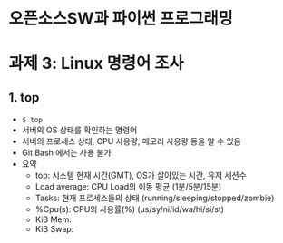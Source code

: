 # 오픈소스SW과 파이썬 프로그래밍 
# 과제 3: Linux 명령어 조사

## 1. top
- `$ top`
- 서버의 OS 상태를 확인하는 명령어
- 서버의 프로세스 상태, CPU 사용량, 메모리 사용량 등을 알 수 있음
- Git Bash 에서는 사용 불가
- 요약
  - top: 시스템 현재 시간(GMT), OS가 살아있는 시간, 유저 세션수
  - Load average: CPU Load의 이동 평균 (1분/5분/15분)
  - Tasks: 현재 프로세스들의 상태 (running/sleeping/stopped/zombie)
  - %Cpu(s): CPU의 사용률(%) (us/sy/ni/id/wa/hi/si/st)
  - KiB Mem:
  - KiB Swap:
